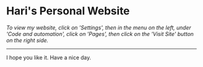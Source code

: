# Hari's Personal Website
_To view my website, click on 'Settings', then in the menu on the left, under 'Code and automation', click on 'Pages', then click on the 'Visit Site' button on the right side._
<hr>
I hope you like it. Have a nice day.

